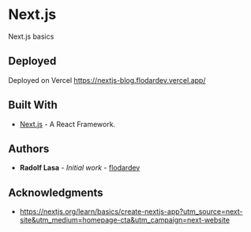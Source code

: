 # Next.js

Next.js basics

## Deployed

Deployed on Vercel
https://nextjs-blog.flodardev.vercel.app/

## Built With

* [Next.js](https://nextjs.org/) - A React Framework.

## Authors

* **Radolf Lasa** - *Initial work* - [flodardev](https://github.com/flodardev)

## Acknowledgments

* https://nextjs.org/learn/basics/create-nextjs-app?utm_source=next-site&utm_medium=homepage-cta&utm_campaign=next-website

